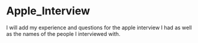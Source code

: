 # Apple_Interview
I will add my experience and questions for the apple interview I had as well as the names of the people I interviewed with.
